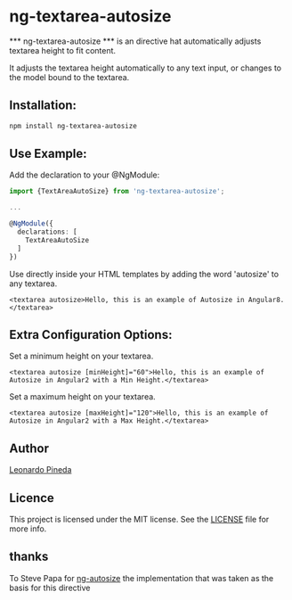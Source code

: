 
# ng-textarea-autosize

*** ng-textarea-autosize *** is an directive hat automatically adjusts textarea height to fit content.

It adjusts the textarea height automatically to any text input, or changes to the model bound to the textarea.

## Installation:

```bash
npm install ng-textarea-autosize
```

## Use Example:

Add the declaration to your @NgModule:

```typescript
import {TextAreaAutoSize} from 'ng-textarea-autosize';

...

@NgModule({
  declarations: [
    TextAreaAutoSize
  ]
})
```

Use directly inside your HTML templates by adding the word 'autosize' to any textarea.

```
<textarea autosize>Hello, this is an example of Autosize in Angular8.</textarea>
```

## Extra Configuration Options:

Set a minimum height on your textarea.

```
<textarea autosize [minHeight]="60">Hello, this is an example of Autosize in Angular2 with a Min Height.</textarea>
```

Set a maximum height on your textarea.

```
<textarea autosize [maxHeight]="120">Hello, this is an example of Autosize in Angular2 with a Max Height.</textarea>
```


## Author

[Leonardo Pineda]()

## Licence

This project is licensed under the MIT license. See the [LICENSE](LICENSE) file for more info.

## thanks

To Steve Papa for [ng-autosize](https://www.npmjs.com/package/ng-autosize) the implementation that was taken as the basis for this directive